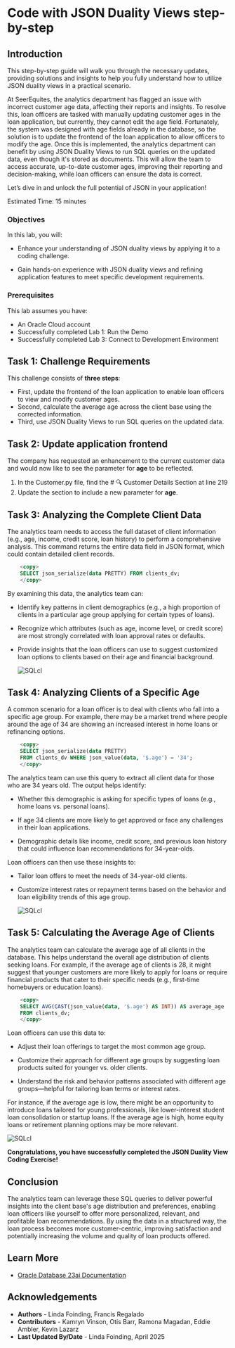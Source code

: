 # Code with JSON Duality Views step-by-step

## Introduction

This step-by-step guide will walk you through the necessary updates, providing solutions and insights to help you fully understand how to utilize JSON duality views in a practical scenario. 

At SeerEquites, the analytics department has flagged an issue with incorrect customer age data, affecting their reports and insights. To resolve this, loan officers are tasked with manually updating customer ages in the loan application, but currently, they cannot edit the age field. Fortunately, the system was designed with age fields already in the database, so the solution is to update the frontend of the loan application to allow officers to modify the age. Once this is implemented, the analytics department can benefit by using JSON Duality Views to run SQL queries on the updated data, even though it's stored as documents. This will allow the team to access accurate, up-to-date customer ages, improving their reporting and decision-making, while loan officers can ensure the data is correct.

Let’s dive in and unlock the full potential of JSON in your application!

Estimated Time: 15 minutes

### Objectives

In this lab, you will:

* Enhance your understanding of JSON duality views by applying it to a coding challenge.

* Gain hands-on experience with JSON duality views and refining application features to meet specific development requirements.

### Prerequisites

This lab assumes you have:
* An Oracle Cloud account
* Successfully completed Lab 1: Run the Demo
* Successfully completed Lab 3: Connect to Development Environment

## Task 1: Challenge Requirements 

This challenge consists of **three steps**: 

* First, update the frontend of the loan application to enable loan officers to view and modify customer ages. 
* Second, calculate the average age across the client base using the corrected information.
* Third, use JSON Duality Views to run SQL queries on the updated data.

## Task 2: Update application frontend

The company has requested an enhancement to the current customer data and would now like to see the parameter for **age** to be reflected.

1. In the Customer.py file, find the # 🔍 Customer Details Section at line 219
2. Update the section to include a new parameter for **age**.

## Task 3: Analyzing the Complete Client Data 

The analytics team needs to access the full dataset of client information (e.g., age, income, credit score, loan history) to perform a comprehensive analysis. This command returns the entire data field in JSON format, which could contain detailed client records.

````sql
    <copy>
    SELECT json_serialize(data PRETTY) FROM clients_dv;
    </copy>
````

By examining this data, the analytics team can:

* Identify key patterns in client demographics (e.g., a high proportion of clients in a particular age group applying for certain types of loans).

* Recognize which attributes (such as age, income level, or credit score) are most strongly correlated with loan approval rates or defaults.

* Provide insights that the loan officers can use to suggest customized loan options to clients based on their age and financial background.

    ![SQLcl](./images/all-customers.png " ")

## Task 4: Analyzing Clients of a Specific Age

A common scenario for a loan officer is to deal with clients who fall into a specific age group. For example, there may be a market trend where people around the age of 34 are showing an increased interest in home loans or refinancing options.

````sql
    <copy>
    SELECT json_serialize(data PRETTY)
    FROM clients_dv WHERE json_value(data, '$.age') = '34';
    </copy>
````

The analytics team can use this query to extract all client data for those who are 34 years old. The output helps identify:

* Whether this demographic is asking for specific types of loans (e.g., home loans vs. personal loans).

* If age 34 clients are more likely to get approved or face any challenges in their loan applications.

* Demographic details like income, credit score, and previous loan history that could influence loan recommendations for 34-year-olds.

Loan officers can then use these insights to:

* Tailor loan offers to meet the needs of 34-year-old clients. 

* Customize interest rates or repayment terms based on the behavior and loan eligibility trends of this age group.

    ![SQLcl](./images/specific-age.png " ")

## Task 5: Calculating the Average Age of Clients

The analytics team can calculate the average age of all clients in the database. This helps understand the overall age distribution of clients seeking loans. For example, if the average age of clients is 28, it might suggest that younger customers are more likely to apply for loans or require financial products that cater to their specific needs (e.g., first-time homebuyers or education loans).

````sql
    <copy>
    SELECT AVG(CAST(json_value(data, '$.age') AS INT)) AS average_age
    FROM clients_dv;
    </copy>
````

Loan officers can use this data to:

* Adjust their loan offerings to target the most common age group.

* Customize their approach for different age groups by suggesting loan products suited for younger vs. older clients.

* Understand the risk and behavior patterns associated with different age groups—helpful for tailoring loan terms or interest rates.

For instance, if the average age is low, there might be an opportunity to introduce loans tailored for young professionals, like lower-interest student loan consolidation or startup loans. If the average age is high, home equity loans or retirement planning options may be more relevant.

![SQLcl](./images/average-age.png " ")

**Congratulations, you have successfully completed the JSON Duality View Coding Exercise!**

## Conclusion
The analytics team can leverage these SQL queries to deliver powerful insights into the client base's age distribution and preferences, enabling loan officers like yourself to offer more personalized, relevant, and profitable loan recommendations. By using the data in a structured way, the loan process becomes more customer-centric, improving satisfaction and potentially increasing the volume and quality of loan products offered.

## Learn More

* [Oracle Database 23ai Documentation](https://docs.oracle.com/en/database/oracle/oracle-database/23/)

## Acknowledgements
* **Authors** - Linda Foinding, Francis Regalado
* **Contributors** - Kamryn Vinson, Otis Barr, Ramona Magadan, Eddie Ambler, Kevin Lazarz
* **Last Updated By/Date** - Linda Foinding, April 2025
